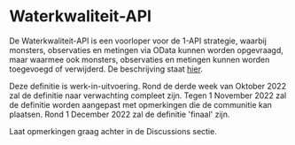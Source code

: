 # Waterkwaliteit-API

De Waterkwaliteit-API is een voorloper voor de 1-API strategie, waarbij monsters, observaties en metingen via OData kunnen worden opgevraagd, maar waarmee ook monsters, observaties en metingen kunnen worden toegevoegd of verwijderd.
De beschrijving staat [hier](waterkwaliteitapi.md).

Deze definitie is werk-in-uitvoering. Rond de derde week van Oktober 2022 zal de definitie naar verwachting compleet zijn.
Tegen 1 November 2022 zal de definitie worden aangepast met opmerkingen die de communitie kan plaatsen.
Rond 1 December 2022 zal de definitie 'finaal' zijn.

Laat opmerkingen graag achter in de Discussions sectie.

